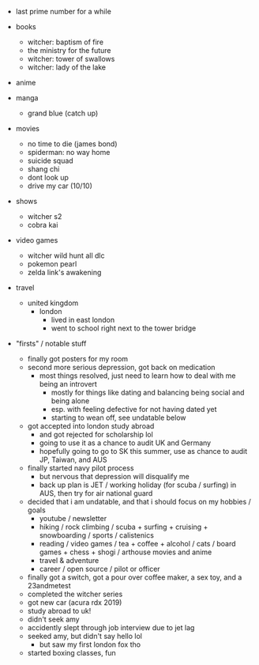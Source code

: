 - last prime number for a while

- books
  - witcher: baptism of fire
  - the ministry for the future
  - witcher: tower of swallows
  - witcher: lady of the lake

- anime

- manga
  - grand blue (catch up) 

- movies
  - no time to die (james bond)
  - spiderman: no way home
  - suicide squad
  - shang chi
  - dont look up
  - drive my car (10/10)
  
- shows
  - witcher s2
  - cobra kai
  
- video games
  - witcher wild hunt all dlc
  - pokemon pearl
  - zelda link's awakening

- travel
  - united kingdom
    - london
      - lived in east london
      - went to school right next to the tower bridge

- "firsts" / notable stuff
  - finally got posters for my room
  - second more serious depression, got back on medication
    - most things resolved, just need to learn how to deal with me being an introvert
      - mostly for things like dating and balancing being social and being alone
      - esp. with feeling defective for not having dated yet
      - starting to wean off, see undatable below
  - got accepted into london study abroad
    - and got rejected for scholarship lol
    - going to use it as a chance to audit UK and Germany
    - hopefully going to go to SK this summer, use as chance to audit JP, Taiwan, and AUS
  - finally started navy pilot process
    - but nervous that depression will disqualify me
    - back up plan is JET / working holiday (for scuba / surfing) in AUS, then try for air national guard
  - decided that i am undatable, and that i should focus on my hobbies / goals
    - youtube / newsletter
    - hiking / rock climbing / scuba + surfing + cruising + snowboarding / sports / calistenics
    - reading / video games / tea + coffee + alcohol / cats / board games + chess + shogi / arthouse movies and anime
    - travel & adventure
    - career / open source / pilot or officer
  - finally got a switch, got a pour over coffee maker, a sex toy, and a 23andmetest
  - completed the witcher series
  - got new car (acura rdx 2019)
  - study abroad to uk!
  - didn't seek amy
  - accidently slept through job interview due to jet lag
  - seeked amy, but didn't say hello lol
    - but saw my first london fox tho
  - started boxing classes, fun
